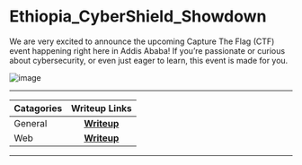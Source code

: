 # Ethiopia_CyberShield_Showdown
We are very excited to announce the upcoming Capture The Flag (CTF) event happening right here in Addis Ababa! If you’re passionate or curious about cybersecurity, or even just eager to learn, this event is made for you.

![image](https://github.com/yekolotemari/Ethiopia_CyberShield_Showdown/assets/65342438/0eab1e03-aafc-4df8-80bc-8c7d47e99181)



---



| Catagories   |   Writeup Links    |
| -------------- | :----------------: |
| General |  **[Writeup](https://github.com/yekolotemari/Ethiopia_CyberShield_Showdown/blob/main/General/generalinfo.md)**  |
| Web | **[Writeup](https://github.com/yekolotemari/Ethiopia_CyberShield_Showdown/tree/main/Web)** |

---
